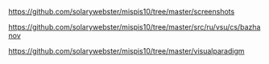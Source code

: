 https://github.com/solarywebster/mispis10/tree/master/screenshots

https://github.com/solarywebster/mispis10/tree/master/src/ru/vsu/cs/bazhanov

https://github.com/solarywebster/mispis10/tree/master/visualparadigm
